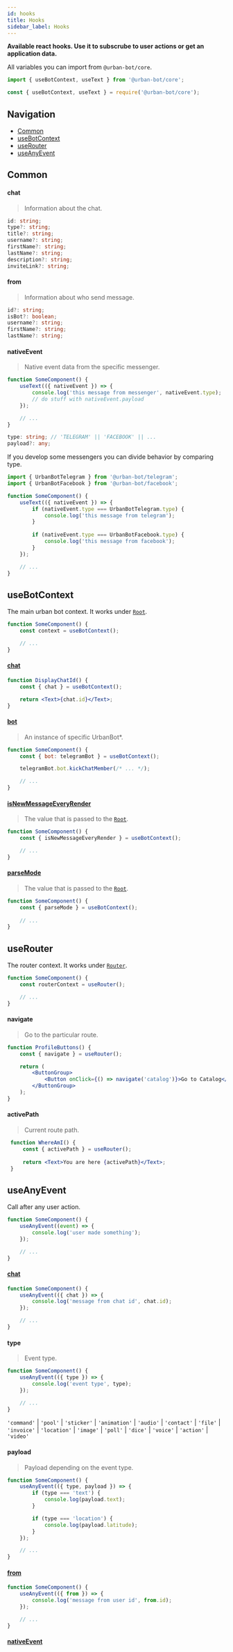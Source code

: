 ```yaml
---
id: hooks
title: Hooks 
sidebar_label: Hooks
---
```

**Available react hooks. Use it to subscrube to user actions or get an application data.**

All variables you can import from `@urban-bot/core`.  
```javascript
import { useBotContext, useText } from '@urban-bot/core';  
```
```javascript
const { useBotContext, useText } = require('@urban-bot/core');  
```  

## Navigation
 * [Common](#common)
 * [useBotContext](#usebotcontext)
 * [useRouter](#userouter)
 * [useAnyEvent](#useanyevent)
 
## Common
#### chat
> Information about the chat.
```typescript
id: string;
type?: string;
title?: string;
username?: string;
firstName?: string;
lastName?: string;
description?: string;
inviteLink?: string;
```
#### from
> Information about who send message.
```typescript
id?: string;
isBot?: boolean;
username?: string;
firstName?: string;
lastName?: string;
```

#### nativeEvent
> Native event data from the specific messenger.
```jsx
function SomeComponent() {
    useText(({ nativeEvent }) => {
        console.log('this message from messenger', nativeEvent.type);
        // do stuff with nativeEvent.payload
    });

    // ...
}
```
```typescript
type: string; // 'TELEGRAM' || 'FACEBOOK' || ...
payload?: any;
```
If you develop some messengers you can divide behavior by comparing type.
```jsx
import { UrbanBotTelegram } from '@urban-bot/telegram';
import { UrbanBotFacebook } from '@urban-bot/facebook';

function SomeComponent() {
    useText(({ nativeEvent }) => {
        if (nativeEvent.type === UrbanBotTelegram.type) {
            console.log('this message from telegram');
        }
        
        if (nativeEvent.type === UrbanBotFacebook.type) {
            console.log('this message from facebook');
        }
    });

    // ...
}
```
## useBotContext
The main urban bot context. It works under [`Root`](components.md#root).
```jsx
function SomeComponent() {
    const context = useBotContext();

    // ...
}
```
#### [chat](#chat)
```jsx
function DisplayChatId() {
    const { chat } = useBotContext();

    return <Text>{chat.id}</Text>;
}
```
#### [bot](components.md#bot)
> An instance of specific UrbanBot*.
```jsx
function SomeComponent() {
    const { bot: telegramBot } = useBotContext();

    telegramBot.bot.kickChatMember(/* ... */);

    // ...
}
```
#### [isNewMessageEveryRender](components.md#isnewmessageeveryrender)
> The value that is passed to the [`Root`](components.md#root).
```jsx
function SomeComponent() {
    const { isNewMessageEveryRender } = useBotContext();

    // ...
}
```
#### [parseMode](components.md#parsemode)
> The value that is passed to the [`Root`](components.md#root).
```jsx
function SomeComponent() {
    const { parseMode } = useBotContext();
    
    // ...
}
```
## useRouter
The router context. It works under [`Router`](components.md#router).
```jsx
function SomeComponent() {
    const routerContext = useRouter();

    // ...
}
```
#### navigate
> Go to the particular route.
```jsx
function ProfileButtons() {
    const { navigate } = useRouter();

    return (
        <ButtonGroup>
            <Button onClick={() => navigate('catalog')}>Go to Catalog</Button>
        </ButtonGroup>
    );
}
```
#### activePath
> Current route path.
```jsx
 function WhereAmI() {
     const { activePath } = useRouter();
 
     return <Text>You are here {activePath}</Text>;
 }
 ```
## useAnyEvent
Call after any user action.
```jsx
function SomeComponent() {
    useAnyEvent((event) => {
        console.log('user made something');
    });

    // ...
}
```
#### [chat](#chat)
```jsx
function SomeComponent() {
    useAnyEvent(({ chat }) => {
        console.log('message from chat id', chat.id);
    });

    // ...
}
```
#### type
> Event type.
```jsx
function SomeComponent() {
    useAnyEvent(({ type }) => {
        console.log('event type', type);
    });

    // ...
}
```

`'command'` | `'pool'` | `'sticker'` | `'animation'` | `'audio'` | `'contact'` | `'file'` | `'invoice'` | `'location'` | `'image'` | `'poll'` | `'dice'` | `'voice'` | `'action'` | `'video'`

#### payload
> Payload depending on the event type.
```jsx
function SomeComponent() {
    useAnyEvent(({ type, payload }) => {
        if (type === 'text') {
            console.log(payload.text);
        }

        if (type === 'location') {
            console.log(payload.latitude);
        }
    });

    // ...
}
```
#### [from](#from)
```jsx
function SomeComponent() {
    useAnyEvent(({ from }) => {
        console.log('message from user id', from.id);
    });

    // ...
}
```
#### [nativeEvent](#nativeevent)

